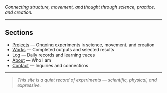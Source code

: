 
*Connecting structure, movement, and thought through science, practice, and creation.*

---

## Sections

* [Projects](/projects) — Ongoing experiments in science, movement, and creation
* [Works](/works) — Completed outputs and selected results
* [Log](/log) — Daily records and learning traces
* [About](/about) — Who I am
* [Contact](/contact) — Inquiries and connections

---

> *This site is a quiet record of experiments — scientific, physical, and expressive.*
